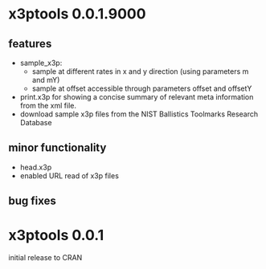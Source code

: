# x3ptools 0.0.1.9000

## features

- sample_x3p: 
    - sample at different rates in x and y direction (using parameters m and mY)
    - sample at offset accessible through parameters offset and offsetY
- print.x3p for showing a concise summary of relevant meta information from the xml file. 
- download sample x3p files from the NIST Ballistics Toolmarks Research Database

## minor functionality 

- head.x3p
- enabled URL read of x3p files

## bug fixes

# x3ptools 0.0.1

initial release to CRAN
